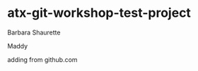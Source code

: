 atx-git-workshop-test-project
=============================

Barbara Shaurette

Maddy

adding from github.com
